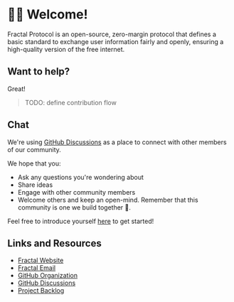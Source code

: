 # 👋🏽 Welcome!

Fractal Protocol is an open-source, zero-margin protocol that defines a basic standard to exchange user information fairly and openly, ensuring a high-quality version of the free internet.

## Want to help?

Great!

> TODO: define contribution flow

## Chat

We're using [GitHub Discussions] as a place to connect with other members of our community.

We hope that you:

- Ask any questions you're wondering about
- Share ideas
- Engage with other community members
- Welcome others and keep an open-mind. Remember that this community is one we build together 💪.

Feel free to introduce yourself [here](https://github.com/trustfractal/protocol/discussions/8) to get started!

<!--
TODO: describe how to get in touch and chat with us.

- is there any async platform that's more casual/conversational than GitHub Discussions that we could use?
  - the rust-lang community uses Zulip extensively, which I'm personally a big fan of.
  - I've also seen some great communities in Discord.
-->

## Links and Resources

[Fractal Website]: https://protocol.fractal.id/
[Fractal Email]: mailto:engineering@fractal.id
[GitHub Organization]: https://github.com/trustfractal
[GitHub Discussions]: https://github.com/trustfractal/protocol/discussions
[Project Backlog]: https://www.pivotaltracker.com/n/projects/2498241

- [Fractal Website]
- [Fractal Email]
- [GitHub Organization]
- [GitHub Discussions]
- [Project Backlog]
